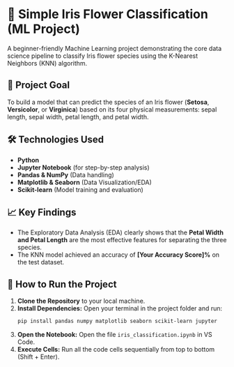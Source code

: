 # 🌸 Simple Iris Flower Classification (ML Project)

A beginner-friendly Machine Learning project demonstrating the core data science pipeline to classify Iris flower species using the K-Nearest Neighbors (KNN) algorithm.

## 🎯 Project Goal
To build a model that can predict the species of an Iris flower (**Setosa**, **Versicolor**, or **Virginica**) based on its four physical measurements: sepal length, sepal width, petal length, and petal width.

## 🛠️ Technologies Used
* **Python**
* **Jupyter Notebook** (for step-by-step analysis)
* **Pandas & NumPy** (Data handling)
* **Matplotlib & Seaborn** (Data Visualization/EDA)
* **Scikit-learn** (Model training and evaluation)

## 📈 Key Findings
* The Exploratory Data Analysis (EDA) clearly shows that the **Petal Width and Petal Length** are the most effective features for separating the three species.
* The KNN model achieved an accuracy of **[Your Accuracy Score]%** on the test dataset.

## 🚀 How to Run the Project
1.  **Clone the Repository** to your local machine.
2.  **Install Dependencies:** Open your terminal in the project folder and run:
    ```bash
    pip install pandas numpy matplotlib seaborn scikit-learn jupyter
    ```
3.  **Open the Notebook:** Open the file `iris_classification.ipynb` in VS Code.
4.  **Execute Cells:** Run all the code cells sequentially from top to bottom (Shift + Enter).